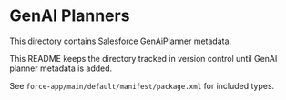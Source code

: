 # GenAI Planners

This directory contains Salesforce GenAiPlanner metadata.

This README keeps the directory tracked in version control until GenAI planner metadata is added.

See `force-app/main/default/manifest/package.xml` for included types.
